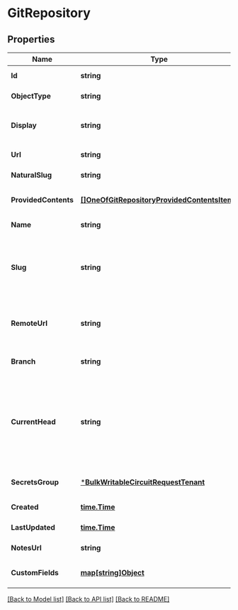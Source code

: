 # GitRepository

## Properties
Name | Type | Description | Notes
------------ | ------------- | ------------- | -------------
**Id** | **string** |  | [default to null]
**ObjectType** | **string** |  | [default to null]
**Display** | **string** | Human friendly display value | [default to null]
**Url** | **string** |  | [default to null]
**NaturalSlug** | **string** |  | [default to null]
**ProvidedContents** | [**[]OneOfGitRepositoryProvidedContentsItems**](.md) |  | [optional] [default to null]
**Name** | **string** |  | [default to null]
**Slug** | **string** | Internal field name. Please use underscores rather than dashes in this key. | [optional] [default to null]
**RemoteUrl** | **string** | Only HTTP and HTTPS URLs are presently supported | [default to null]
**Branch** | **string** |  | [optional] [default to null]
**CurrentHead** | **string** | Commit hash of the most recent fetch from the selected branch. Used for syncing between workers. | [optional] [default to null]
**SecretsGroup** | [***BulkWritableCircuitRequestTenant**](BulkWritableCircuitRequest_tenant.md) |  | [optional] [default to null]
**Created** | [**time.Time**](time.Time.md) |  | [default to null]
**LastUpdated** | [**time.Time**](time.Time.md) |  | [default to null]
**NotesUrl** | **string** |  | [default to null]
**CustomFields** | [**map[string]Object**](.md) |  | [optional] [default to null]

[[Back to Model list]](../README.md#documentation-for-models) [[Back to API list]](../README.md#documentation-for-api-endpoints) [[Back to README]](../README.md)

